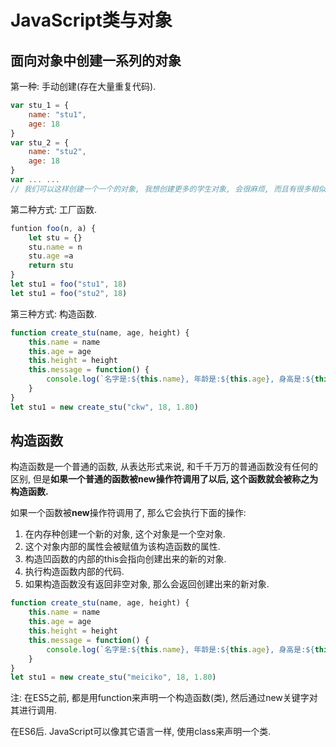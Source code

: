 # **JavaScript类与对象**

## 面向对象中创建一系列的对象

第一种: 手动创建(存在大量重复代码).

```JavaScript
var stu_1 = {
    name: "stu1",
    age: 18
}
var stu_2 = {
    name: "stu2",
    age: 18
}
var ... ...
// 我们可以这样创建一个一个的对象, 我想创建更多的学生对象, 会很麻烦, 而且有很多相似的地方, 我们需要找一个方式来减少我们写的重复代码.
```

第二种方式: 工厂函数.

```javascript
funtion foo(n, a) {
    let stu = {}
    stu.name = n
    stu.age =a
    return stu
}
let stu1 = foo("stu1", 18)
let stu1 = foo("stu2", 18)
```

第三种方式: 构造函数.

```JavaScript
function create_stu(name, age, height) {
    this.name = name
    this.age = age
    this.height = height
    this.message = function() {
        console.log(`名字是:${this.name}, 年龄是:${this.age}, 身高是:${this.height}`)    
    }
}
let stu1 = new create_stu("ckw", 18, 1.80)
```

## 构造函数

构造函数是一个普通的函数, 从表达形式来说, 和千千万万的普通函数没有任何的区别, 但是**如果一个普通的函数被new操作符调用了以后, 这个函数就会被称之为构造函数.**

如果一个函数被**new**操作符调用了, 那么它会执行下面的操作:

1. 在内存种创建一个新的对象, 这个对象是一个空对象.
2. 这个对象内部的属性会被赋值为该构造函数的属性.
3. 构造凹函数的内部的this会指向创建出来的新的对象.
4. 执行构造函数内部的代码.
5. 如果构造函数没有返回非空对象, 那么会返回创建出来的新对象.

```JavaScript
function create_stu(name, age, height) {
    this.name = name
    this.age = age
    this.height = height
    this.message = function() {
        console.log(`名字是:${this.name}, 年龄是:${this.age}, 身高是:${this.height}`)    
    }
}
let stu1 = new create_stu("meiciko", 18, 1.80)
```

注: 在ES5之前, 都是用function来声明一个构造函数(类), 然后通过new关键字对其进行调用.

在ES6后. JavaScript可以像其它语言一样, 使用class来声明一个类.
